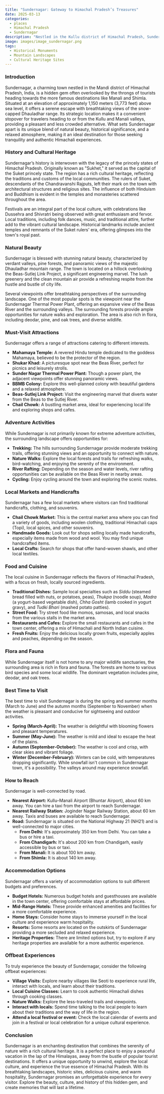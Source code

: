 ```yaml
---
title: "Sundernagar: Gateway to Himachal Pradesh’s Treasures"
date: 2025-03-13
categories:
  - places
  - Himachal Pradesh
  - Sundernagar
description: "Nestled in the Kullu district of Himachal Pradesh, Sundernagar serves as a vibrant gateway to some of India's most sought-after destinations. Known for its natural beauty and strategic location, Sundernagar is a hub for adventure seekers heading towards Manali and Leh-Ladakh. The town offers a perfect blend of cultural heritage and outdoor activities, making it a must-visit stop for travelers exploring the region."
image: images/image_sundernagar.png
tags: 
  - Historical Monuments
  - Mountain Landscapes
  - Cultural Heritage Sites
---
```



### **Introduction**

Sundernagar, a charming town nestled in the Mandi district of Himachal Pradesh, India, is a hidden gem often overlooked by the throngs of tourists heading towards the more famous destinations like Manali and Shimla. Situated at an elevation of approximately 1,150 meters (3,773 feet) above sea level, it offers a serene escape with breathtaking views of the snow-capped Dhauladhar range. Its strategic location makes it a convenient stopover for travelers heading to or from the Kullu and Manali valleys, providing a pleasant and less crowded alternative. What sets Sundernagar apart is its unique blend of natural beauty, historical significance, and a relaxed atmosphere, making it an ideal destination for those seeking tranquility and authentic Himachali experiences.

### **History and Cultural Heritage**

Sundernagar’s history is interwoven with the legacy of the princely states of Himachal Pradesh. Originally known as "Sukhet," it served as the capital of the Suket princely state. The region has a rich cultural heritage, reflecting the traditions and customs of the local communities. The rulers of Suket, descendants of the Chandravanshi Rajputs, left their mark on the town with architectural structures and religious sites. The influence of both Hinduism and Buddhism is evident in the temples and monasteries scattered throughout the area.

Festivals are an integral part of the local culture, with celebrations like Dussehra and Shivratri being observed with great enthusiasm and fervor. Local traditions, including folk dances, music, and traditional attire, further add to the vibrant cultural landscape. Historical landmarks include ancient temples and remnants of the Suket rulers' era, offering glimpses into the town's royal past.

### **Natural Beauty**

Sundernagar is blessed with stunning natural beauty, characterized by verdant valleys, pine forests, and panoramic views of the majestic Dhauladhar mountain range. The town is located on a hillock overlooking the Beas-Sutlej Link Project, a significant engineering marvel. The lush greenery and the clean mountain air provide a refreshing respite from the hustle and bustle of city life.



Several viewpoints offer breathtaking perspectives of the surrounding landscape. One of the most popular spots is the viewpoint near the Sundernagar Thermal Power Plant, offering an expansive view of the Beas River and the surrounding valleys. The surrounding forests provide ample opportunities for nature walks and exploration. The area is also rich in flora, including deodar, pine, and oak trees, and diverse wildlife.

### **Must-Visit Attractions**

Sundernagar offers a range of attractions catering to different interests.

*   **Mahamaya Temple:** A revered Hindu temple dedicated to the goddess Mahamaya, believed to be the protector of the region. 
*   **Shukar Khad:** A picturesque spot near the Beas River, perfect for picnics and leisurely strolls.
*   **Sunder Nagar Thermal Power Plant:** Though a power plant, the adjacent viewpoints offer stunning panoramic views.
*   **BBMB Colony:** Explore this well-planned colony with beautiful gardens and a relaxed atmosphere.
*   **Beas-Sutlej Link Project:** Visit the engineering marvel that diverts water from the Beas to the Sutlej River.
*   **Chail Chowk:** A bustling market area, ideal for experiencing local life and exploring shops and cafes.

### **Adventure Activities**

While Sundernagar is not primarily known for extreme adventure activities, the surrounding landscape offers opportunities for:

*   **Trekking:** The hills surrounding Sundernagar provide moderate trekking trails, offering stunning views and an opportunity to connect with nature.
*   **Nature Walks:** Explore the local forests and trails for refreshing walks, bird-watching, and enjoying the serenity of the environment.
*   **River Rafting:** Depending on the season and water levels, river rafting opportunities can be available on the Beas River in nearby areas.
*   **Cycling:** Enjoy cycling around the town and exploring the scenic routes.

### **Local Markets and Handicrafts**

Sundernagar has a few local markets where visitors can find traditional handicrafts, clothing, and souvenirs.

*   **Chail Chowk Market:** This is the central market area where you can find a variety of goods, including woolen clothing, traditional Himachali caps (Topi), local spices, and other souvenirs.
*   **Handmade Goods:** Look out for shops selling locally made handicrafts, especially items made from wood and wool. You may find unique handcrafted items.
*   **Local Crafts:** Search for shops that offer hand-woven shawls, and other local textiles.

### **Food and Cuisine**

The local cuisine in Sundernagar reflects the flavors of Himachal Pradesh, with a focus on fresh, locally sourced ingredients.

*   **Traditional Dishes:** Sample local specialties such as *Siddu* (steamed bread filled with nuts, or potatoes, peas), *Thukpa* (noodle soup), *Madra* (a yogurt-based vegetable dish), *Chha Gosht* (lamb cooked in yogurt gravy), and *Tudki Bhari* (mashed potato patties).
*   **Street Food:** Try street food like momos, samosas, and local snacks from the various stalls in the market area.
*   **Restaurants and Cafes:** Explore the small restaurants and cafes in the town center, offering a mix of Himachali and North Indian cuisine.
*   **Fresh Fruits:** Enjoy the delicious locally grown fruits, especially apples and peaches, depending on the season.

### **Flora and Fauna**

While Sundernagar itself is not home to any major wildlife sanctuaries, the surrounding area is rich in flora and fauna. The forests are home to various bird species and some local wildlife. The dominant vegetation includes pine, deodar, and oak trees.

### **Best Time to Visit**

The best time to visit Sundernagar is during the spring and summer months (March to June) and the autumn months (September to November) when the weather is pleasant and conducive for sightseeing and outdoor activities.

*   **Spring (March-April):** The weather is delightful with blooming flowers and pleasant temperatures.
*   **Summer (May-June):** The weather is mild and ideal to escape the heat of the plains.
*   **Autumn (September-October):** The weather is cool and crisp, with clear skies and vibrant foliage.
*   **Winter (December-February):** Winters can be cold, with temperatures dropping significantly. While snowfall isn't common in Sundernagar town, it's a possibility. The valleys around may experience snowfall.

### **How to Reach**

Sundernagar is well-connected by road.

*   **Nearest Airport:** Kullu–Manali Airport (Bhuntar Airport), about 60 km away. You can hire a taxi from the airport to reach Sundernagar.
*   **Nearest Railway Station:** Joginder Nagar Railway Station, about 60 km away. Taxis and buses are available to reach Sundernagar.
*   **Road:** Sundernagar is situated on the National Highway 21 (NH21) and is well-connected to major cities.
    *   **From Delhi:** It's approximately 350 km from Delhi. You can take a bus or hire a taxi.
    *   **From Chandigarh:** It's about 200 km from Chandigarh, easily accessible by bus or taxi.
    *   **From Manali:** It is about 100 km away.
    *   **From Shimla:** It is about 140 km away.

### **Accommodation Options**

Sundernagar offers a variety of accommodation options to suit different budgets and preferences.

*   **Budget Hotels:** Numerous budget hotels and guesthouses are available in the town center, offering comfortable stays at affordable prices.
*   **Mid-Range Hotels:** These provide enhanced amenities and facilities for a more comfortable experience.
*   **Home Stays:** Consider home stays to immerse yourself in the local culture and experience warm hospitality.
*   **Resorts:** Some resorts are located on the outskirts of Sundernagar providing a more secluded and relaxed experience.
*   **Heritage Properties:** There are limited options but, try to explore if any heritage properties are available for a more authentic experience.

### **Offbeat Experiences**

To truly experience the beauty of Sundernagar, consider the following offbeat experiences:

*   **Village Visits:** Explore nearby villages like Seoti to experience rural life, interact with locals, and learn about their traditions.
*   **Local Cuisine Classes:** Learn to cook authentic Himachali dishes through cooking classes.
*   **Nature Walks:** Explore the less-traveled trails and viewpoints.
*   **Interact with locals:** Spend time talking to the local people to learn about their traditions and the way of life in the region.
*   **Attend a local festival or event:** Check the local calendar of events and join in a festival or local celebration for a unique cultural experience.

### **Conclusion**

Sundernagar is an enchanting destination that combines the serenity of nature with a rich cultural heritage. It is a perfect place to enjoy a peaceful vacation in the lap of the Himalayas, away from the bustle of popular tourist destinations. It offers a unique opportunity to unwind, explore the local culture, and experience the true essence of Himachal Pradesh. With its breathtaking landscapes, historic sites, delicious cuisine, and warm hospitality, Sundernagar promises an unforgettable experience for every visitor. Explore the beauty, culture, and history of this hidden gem, and create memories that will last a lifetime.


